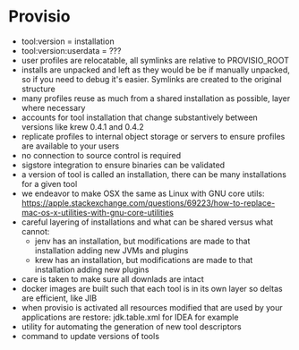  # Provisio

- tool:version = installation
- tool:version:userdata = ???
- user profiles are relocatable, all symlinks are relative to PROVISIO_ROOT
- installs are unpacked and left as they would be be if manually unpacked, so if you need to debug it's easier. Symlinks are created to the original structure
- many profiles reuse as much from a shared installation as possible, layer where necessary
- accounts for tool installation that change substantively between versions like krew 0.4.1 and 0.4.2
- replicate profiles to internal object storage or servers to ensure profiles are available to your users
- no connection to source control is required
- sigstore integration to ensure binaries can be validated
- a version of tool is called an installation, there can be many installations for a given tool
- we endeavor to make OSX the same as Linux with GNU core utils: https://apple.stackexchange.com/questions/69223/how-to-replace-mac-os-x-utilities-with-gnu-core-utilities
- careful layering of installations and what can be shared versus what cannot:
  - jenv has an installation, but modifications are made to that installation adding new JVMs and plugins
  - krew has an installation, but modifications are made to that installation adding new plugins
- care is taken to make sure all downlads are intact
- docker images are built such that each tool is in its own layer so deltas are efficient, like JIB
- when provisio is activated all resources modified that are used by your applications are restore: jdk.table.xml for IDEA for example
- utility for automating the generation of new tool descriptors 
- command to update versions of tools